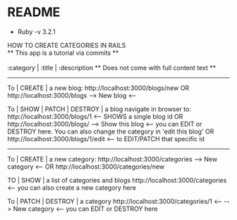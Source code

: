# README

* Ruby -v 3.2.1

HOW TO CREATE CATEGORIES IN RAILS <br>
** This app is a tutorial via commits ** 
<br>
<br>
:category | :title | :description
** Does not come with full content text **

_________________________________________

To | CREATE | a new blog:
http://localhost:3000/blogs/new
OR
http://localhost:3000/blogs
--> New blog <--

To | SHOW | PATCH | DESTROY | a blog
navigate in browser to:
http://localhost:3000/blogs/1 <-- SHOWS a single blog id
OR
http://localhost:3000/blogs/
--> Show this blog <-- you can EDIT or DESTROY here. You can also change the category in 'edit this blog'
OR
http://localhost:3000/blogs/1/edit <-- to EDIT/PATCH that specific id

----------------------------------------

To | CREATE | a new category:
http://localhost:3000/categories
--> New category <--
OR
http://localhost:3000/categories/new

TO | SHOW | a list of categories and blogs
http://localhost:3000/categories <-- you can also create a new category here

To | PATCH | DESTROY | a category
http://localhost:3000/categories/1 <--
--> New category <-- you can EDIT or DESTROY here
